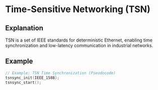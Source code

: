 # Time-Sensitive Networking (TSN)

## Explanation
TSN is a set of IEEE standards for deterministic Ethernet, enabling time synchronization and low-latency communication in industrial networks.

## Example
```c
// Example: TSN Time Synchronization (Pseudocode)
tsnsync_init(IEEE_1588);
tsnsync_start();
```

